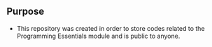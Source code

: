## Purpose
* This repository was created in order to store codes related to the Programming Essentials module and is public to anyone.
